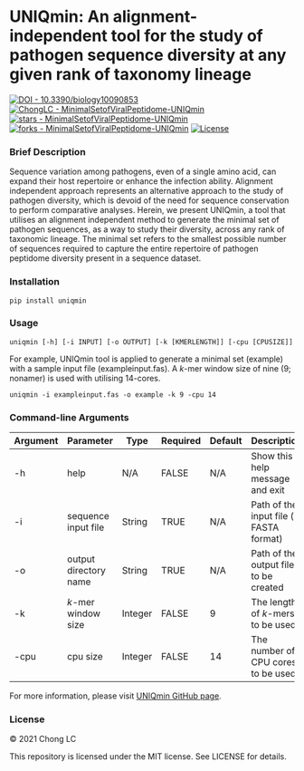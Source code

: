 # UNIQmin: An alignment-independent tool for the study of pathogen sequence diversity at any given rank of taxonomy lineage

[![DOI - 10.3390/biology10090853](https://img.shields.io/badge/DOI-10.3390%2Fbiology10090853-2ea44f)](https://doi.org/10.3390/biology10090853)
[![ChongLC - MinimalSetofViralPeptidome-UNIQmin](https://img.shields.io/static/v1?label=ChongLC&message=UNIQmin&color=blue&logo=github)](https://github.com/ChongLC/MinimalSetofViralPeptidome-UNIQmin)
[![stars - MinimalSetofViralPeptidome-UNIQmin](https://img.shields.io/github/stars/ChongLC/MinimalSetofViralPeptidome-UNIQmin?style=social)](https://github.com/ChongLC/MinimalSetofViralPeptidome-UNIQmin)
[![forks - MinimalSetofViralPeptidome-UNIQmin](https://img.shields.io/github/forks/ChongLC/MinimalSetofViralPeptidome-UNIQmin?style=social)](https://github.com/ChongLC/MinimalSetofViralPeptidome-UNIQmin)
[![License](https://img.shields.io/badge/License-MIT-blue)](#license)


### Brief Description
Sequence variation among pathogens, even of a single amino acid, can expand their host repertoire or enhance the infection ability. Alignment independent approach represents an alternative approach to the study of pathogen diversity, which is devoid of the need for sequence conservation to perform comparative analyses. Herein, we present UNIQmin, a tool that utilises an alignment independent method to generate the minimal set of pathogen sequences, as a way to study their diversity, across any rank of taxonomic lineage. The minimal set refers to the smallest possible number of sequences required to capture the entire repertoire of pathogen peptidome diversity present in a sequence dataset.

### Installation
`pip install uniqmin`

### Usage
`uniqmin [-h] [-i INPUT] [-o OUTPUT] [-k [KMERLENGTH]] [-cpu [CPUSIZE]]`

For example, UNIQmin tool is applied to generate a minimal set (example) with a sample input file (exampleinput.fas). A *k*-mer window size of nine (9; nonamer) is used with utilising 14-cores. 

`uniqmin -i exampleinput.fas -o example -k 9 -cpu 14`

### Command-line Arguments
| Argument 	| Parameter              | Type    	| Required | Default 	| Description                                |           
|----------	|----------------------- |---------	|----------|------------|--------------------------------------------|
| -h       	| help                   | N/A     	|FALSE	   | N/A     	| Show this help message and exit            |
| -i       	| sequence input file    | String  	|TRUE	   | N/A     	| Path of the input file (in FASTA format)   |
| -o       	| output directory name  | String  	|TRUE      | N/A     	| Path of the output file to be created      |
| -k        | *k*-mer window size    | Integer 	|FALSE     | 9       	| The length of *k*-mers to be used          |
| -cpu      | cpu size               | Integer 	|FALSE     | 14       	| The number of CPU cores to be used         |

For more information, please visit [UNIQmin GitHub page](https://github.com/ChongLC/MinimalSetofViralPeptidome-UNIQmin). 

### License
© 2021 Chong LC

This repository is licensed under the MIT license.
See LICENSE for details.
